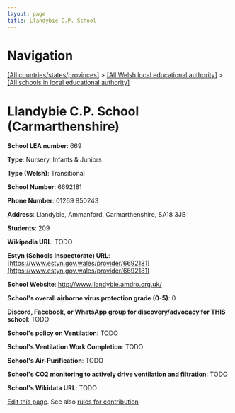 ```yaml
---
layout: page
title: Llandybie C.P. School
---
```

# Navigation

[[All countries/states/provinces]](../../..) > [[All Welsh local educational authority]](../..) > [[All schools in local educational authority]](..)

# Llandybie C.P. School (Carmarthenshire)

**School LEA number**: 669

**Type**: Nursery, Infants & Juniors

**Type (Welsh)**: Transitional

**School Number**: 6692181

**Phone Number**: 01269 850243

**Address**: Llandybie, Ammanford, Carmarthenshire, SA18 3JB

**Students**: 209

**Wikipedia URL**: TODO

**Estyn (Schools Inspectorate) URL**: [https://www.estyn.gov.wales/provider/6692181](https://www.estyn.gov.wales/provider/6692181)

**School Website**: http://www.llandybie.amdro.org.uk/

**School's overall airborne virus protection grade (0-5)**: 0

**Discord, Facebook, or WhatsApp group for discovery/advocacy for THIS school**: TODO

**School's policy on Ventilation**: TODO

**School's Ventilation Work Completion**: TODO

**School's Air-Purification**: TODO

**School's CO2 monitoring to actively drive ventilation and filtration**: TODO

**School's Wikidata URL**: TODO




[Edit this page](https://github.com/ventilate-schools/Wales/edit/prif/./Carmarthenshire/Llandybie_C.P._School.md). See also [rules for contribution](../../../contribution-rules/)